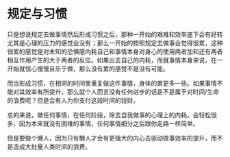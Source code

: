 # 规定与习惯
只是想说规定去做事情然后形成习惯之后，那种一开始的艰难和效率底下会有好转尤其是心理的压力的感觉会没有；那么一开始的按照规定去做事会觉得很累，这种很累的感觉是对未知的恐惧感内耗自己和事情本身对身心的使用两者加和还有两者相互作用产生的大于两者的反应。如果出去自己的内耗，而就事情本身来说，在一开始就信心慢慢且乐于做，那么没有累的感觉不是没有可能。

而当形成习惯，在相同的时间里重复做这件事情，身体的累更多一些。如果事情不能对其效率有所提升，那么就个人而言没有任何进步的话是不是属于对时间/生命的浪费呢？但是会有人为你支付这段时间的钱财。

总的来说，做任何事情，在任何阶段，除去自我做事的心理上的内耗，会轻松很多，因为本来就没有困难的事情，任何事情细分之后跟你走路一样简单。

但是要做个懒人，因为只有懒人才会有更强大的内心去驱动做事效率的提升，而不是造成大批量人类时间的浪费。
